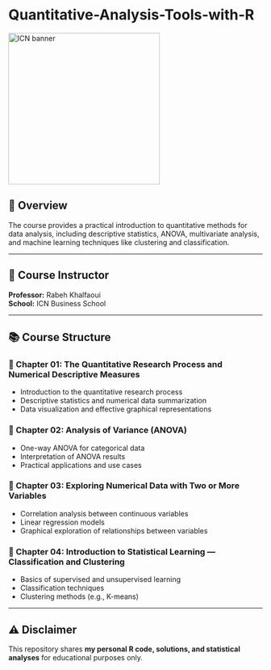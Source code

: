 # Quantitative-Analysis-Tools-with-R

<img src="https://prep-me.co/wp-content/uploads/2024/04/ICN-Business-School.png" alt="ICN banner" width="300"/>

## 🎯 Overview

The course provides a practical introduction to quantitative methods for data analysis, including descriptive statistics, ANOVA, multivariate analysis, and machine learning techniques like clustering and classification.

---

## 🏫 Course Instructor  
**Professor:** Rabeh Khalfaoui  
**School:** ICN Business School  

---

## 📚 Course Structure

### 📌 Chapter 01: The Quantitative Research Process and Numerical Descriptive Measures
- Introduction to the quantitative research process
- Descriptive statistics and numerical data summarization
- Data visualization and effective graphical representations

### 📌 Chapter 02: Analysis of Variance (ANOVA)
- One-way ANOVA for categorical data
- Interpretation of ANOVA results
- Practical applications and use cases

### 📌 Chapter 03: Exploring Numerical Data with Two or More Variables
- Correlation analysis between continuous variables
- Linear regression models
- Graphical exploration of relationships between variables

### 📌 Chapter 04: Introduction to Statistical Learning — Classification and Clustering
- Basics of supervised and unsupervised learning
- Classification techniques
- Clustering methods (e.g., K-means)

---

## ⚠️ Disclaimer

This repository shares **my personal R code, solutions, and statistical analyses** for educational purposes only.
